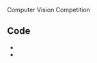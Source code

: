 Computer Vision Competition


## Code
+ [https://github.com/layumi/Person_reID_baseline_pytorch]:https://github.com/layumi/Person_reID_baseline_pytorch
+ [https://github.com/KaiyangZhou/deep-person-reid]:https://github.com/KaiyangZhou/deep-person-reid
